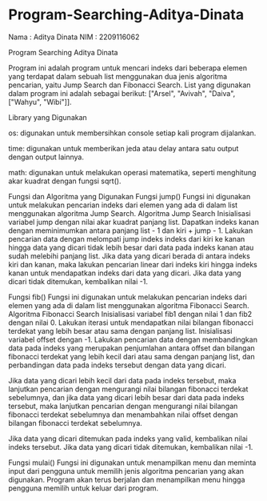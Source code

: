 # Program-Searching-Aditya-Dinata
Nama : Aditya Dinata
NIM : 2209116062

Program Searching Aditya Dinata

Program ini adalah program untuk mencari indeks dari beberapa elemen yang terdapat dalam sebuah list menggunakan dua jenis algoritma pencarian, yaitu Jump Search dan Fibonacci Search. List yang digunakan dalam program ini adalah sebagai berikut: ["Arsel", "Avivah", "Daiva", ["Wahyu", "Wibi"]].

Library yang Digunakan

os: digunakan untuk membersihkan console setiap kali program dijalankan.

time: digunakan untuk memberikan jeda atau delay antara satu output dengan output lainnya.

math: digunakan untuk melakukan operasi matematika, seperti menghitung akar kuadrat dengan fungsi sqrt().

Fungsi dan Algoritma yang Digunakan
Fungsi jump()
Fungsi ini digunakan untuk melakukan pencarian indeks dari elemen yang ada di dalam list menggunakan algoritma Jump Search.
Algoritma Jump Search
Inisialisasi variabel jump dengan nilai akar kuadrat panjang list.
Dapatkan indeks kanan dengan meminimumkan antara panjang list - 1 dan kiri + jump - 1.
Lakukan pencarian data dengan melompati jump indeks indeks dari kiri ke kanan hingga data yang dicari tidak lebih besar dari data pada indeks kanan atau sudah melebihi panjang list.
Jika data yang dicari berada di antara indeks kiri dan kanan, maka lakukan pencarian linear dari indeks kiri hingga indeks kanan untuk mendapatkan indeks dari data yang dicari.
Jika data yang dicari tidak ditemukan, kembalikan nilai -1.

Fungsi fib()
Fungsi ini digunakan untuk melakukan pencarian indeks dari elemen yang ada di dalam list menggunakan algoritma Fibonacci Search.
Algoritma Fibonacci Search
Inisialisasi variabel fib1 dengan nilai 1 dan fib2 dengan nilai 0.
Lakukan iterasi untuk mendapatkan nilai bilangan fibonacci terdekat yang lebih besar atau sama dengan panjang list.
Inisialisasi variabel offset dengan -1.
Lakukan pencarian data dengan membandingkan data pada indeks yang merupakan penjumlahan antara offset dan bilangan fibonacci terdekat yang lebih kecil dari atau sama dengan panjang list, dan perbandingan data pada indeks tersebut dengan data yang dicari.

Jika data yang dicari lebih kecil dari data pada indeks tersebut, maka lanjutkan pencarian dengan mengurangi nilai bilangan fibonacci terdekat sebelumnya, dan jika data yang dicari lebih besar dari data pada indeks tersebut, maka lanjutkan pencarian dengan mengurangi nilai bilangan fibonacci terdekat sebelumnya dan menambahkan nilai offset dengan bilangan fibonacci terdekat sebelumnya.

Jika data yang dicari ditemukan pada indeks yang valid, kembalikan nilai indeks tersebut.
Jika data yang dicari tidak ditemukan, kembalikan nilai -1.

Fungsi mulai()
Fungsi ini digunakan untuk menampilkan menu dan meminta input dari pengguna untuk memilih jenis algoritma pencarian yang akan digunakan. Program akan terus berjalan dan menampilkan menu hingga pengguna memilih untuk keluar dari program.
